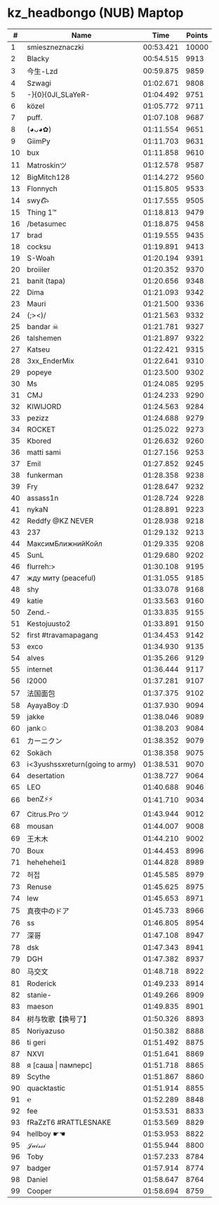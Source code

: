 # kz_headbongo (NUB) Maptop

|  # | Name | Time | Points |
|-------------- | -------------- | -------------- | -------------- | 
| 1 | smieszneznaczki | 00:53.421 | 10000 | 
| 2 | Blacky | 00:54.515 | 9913 | 
| 3 | 今生-Lzd | 00:59.875 | 9859 | 
| 4 | Szwagi | 01:02.671 | 9808 | 
| 5 | -}{0}{0JI_SLaYeR- | 01:04.492 | 9751 | 
| 6 | közel | 01:05.772 | 9711 | 
| 7 | puff. | 01:07.108 | 9687 | 
| 8 | (◕ᴗ◕✿) | 01:11.554 | 9651 | 
| 9 | GiimPy | 01:11.703 | 9631 | 
| 10 | bux | 01:11.858 | 9610 | 
| 11 | Matroskinツ | 01:12.578 | 9587 | 
| 12 | BigMitch128 | 01:14.272 | 9560 | 
| 13 | Flonnych | 01:15.805 | 9533 | 
| 14 | swy𐂃 | 01:17.555 | 9505 | 
| 15 | Thing 1™ | 01:18.813 | 9479 | 
| 16 | /betasumec | 01:18.875 | 9458 | 
| 17 | brad | 01:19.555 | 9435 | 
| 18 | cocksu | 01:19.891 | 9413 | 
| 19 | S-Woah | 01:20.194 | 9391 | 
| 20 | broiiler | 01:20.352 | 9370 | 
| 21 | banit (tapa) | 01:20.656 | 9348 | 
| 22 | Dima | 01:21.093 | 9342 | 
| 23 | Mauri | 01:21.500 | 9336 | 
| 24 | (;><)/ | 01:21.563 | 9332 | 
| 25 | bandar ☠ | 01:21.781 | 9327 | 
| 26 | talshemen | 01:21.897 | 9322 | 
| 27 | Katseu | 01:22.421 | 9315 | 
| 28 | 3xx_EnderMix | 01:22.641 | 9310 | 
| 29 | popeye | 01:23.500 | 9302 | 
| 30 | Ms | 01:24.085 | 9295 | 
| 31 | CMJ | 01:24.233 | 9290 | 
| 32 | KIWIJORD | 01:24.563 | 9284 | 
| 33 | pezizz | 01:24.688 | 9279 | 
| 34 | ROCKET | 01:25.022 | 9273 | 
| 35 | Kbored | 01:26.632 | 9260 | 
| 36 | matti sami | 01:27.156 | 9253 | 
| 37 | Emil | 01:27.852 | 9245 | 
| 38 | funkerman | 01:28.358 | 9238 | 
| 39 | Fry | 01:28.647 | 9232 | 
| 40 | assass1n | 01:28.724 | 9228 | 
| 41 | nykaN | 01:28.891 | 9223 | 
| 42 | Reddfy @KZ NEVER | 01:28.938 | 9218 | 
| 43 | 237 | 01:29.132 | 9213 | 
| 44 | МаксимБлижнийКойл | 01:29.335 | 9208 | 
| 45 | SunL | 01:29.680 | 9202 | 
| 46 | flurreh:> | 01:30.108 | 9195 | 
| 47 | жду миту (peaceful) | 01:31.055 | 9185 | 
| 48 | shy | 01:33.078 | 9168 | 
| 49 | katie | 01:33.563 | 9160 | 
| 50 | Zend.- | 01:33.835 | 9155 | 
| 51 | Kestojuusto2 | 01:33.891 | 9150 | 
| 52 | first #travamapagang | 01:34.453 | 9142 | 
| 53 | exco | 01:34.930 | 9135 | 
| 54 | alves | 01:35.266 | 9129 | 
| 55 | internet | 01:36.444 | 9117 | 
| 56 | l2000 | 01:37.281 | 9107 | 
| 57 | 法国面包 | 01:37.375 | 9102 | 
| 58 | AyayaBoy :D | 01:37.930 | 9094 | 
| 59 | jakke | 01:38.046 | 9089 | 
| 60 | jank☺ | 01:38.203 | 9084 | 
| 61 | カーニクン | 01:38.352 | 9079 | 
| 62 | Sokäch | 01:38.358 | 9075 | 
| 63 | i<3yushssxreturn(going to army) | 01:38.531 | 9070 | 
| 64 | desertation | 01:38.727 | 9064 | 
| 65 | LEO | 01:40.688 | 9046 | 
| 66 | benZ⚡⚡ | 01:41.710 | 9034 | 
| 67 | Citrus.Pro ツ | 01:43.944 | 9012 | 
| 68 | mousan | 01:44.007 | 9008 | 
| 69 | 王木木 | 01:44.210 | 9002 | 
| 70 | Boux | 01:44.453 | 8996 | 
| 71 | hehehehei1 | 01:44.828 | 8989 | 
| 72 | 허접 | 01:45.585 | 8979 | 
| 73 | Renuse | 01:45.625 | 8975 | 
| 74 | lew | 01:45.653 | 8971 | 
| 75 | 真夜中のドア | 01:45.733 | 8966 | 
| 76 | ss | 01:46.805 | 8954 | 
| 77 | 深哥 | 01:47.108 | 8947 | 
| 78 | dsk | 01:47.343 | 8941 | 
| 79 | DGH | 01:47.382 | 8937 | 
| 80 | 马交文 | 01:48.718 | 8922 | 
| 81 | Roderick | 01:49.233 | 8914 | 
| 82 | stanie- | 01:49.266 | 8909 | 
| 83 | maeson | 01:49.835 | 8901 | 
| 84 | 树与牧歌【换号了】 | 01:50.326 | 8893 | 
| 85 | Noriyazuso | 01:50.382 | 8888 | 
| 86 | ti geri | 01:51.492 | 8875 | 
| 87 | NXVI | 01:51.641 | 8869 | 
| 88 | я [саша \| памперс] | 01:51.718 | 8865 | 
| 89 | Scythe | 01:51.867 | 8860 | 
| 90 | quacktastic | 01:51.914 | 8855 | 
| 91 | ℮ | 01:52.289 | 8848 | 
| 92 | fee | 01:53.531 | 8833 | 
| 93 | fRaZzT6 #RATTLESNAKE | 01:53.569 | 8829 | 
| 94 | hellboy ☛☚ | 01:53.953 | 8822 | 
| 95 | 𝒥𝓊𝒾𝓈𝓈𝒾 | 01:55.944 | 8800 | 
| 96 | Toby | 01:57.233 | 8784 | 
| 97 | badger | 01:57.914 | 8774 | 
| 98 | Daniel | 01:58.647 | 8764 | 
| 99 | Cooper | 01:58.694 | 8759 | 

